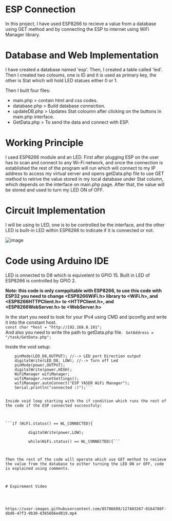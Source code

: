 # ESP Connection

In this project, I have used ESP8266 to recieve a value from a database using GET method and by connecting the ESP to internet using WiFi Manager library.


# Database and Web Implementation

I have created a database named 'esp'. Then, I created a table called 'led'. Then I created two coloums, one is ID and it is used as primary key, the other is Stat which will hold LED statues either 0 or 1.

Then I built four files:
- main.php > contain html and css codes.
- database.php > Build database connection.
- updateDB.php > Updates Stat coloumn after clicking on the buttons in main.php interface.
- GetData.php > To send the data and connect with ESP.


# Working Principle

I used ESP8266 module and an LED. First after plugging ESP on the user has to scan and connect to any Wi-Fi network, and once the connection is established the rest of the program will run which will connect to my IP address to access my virtual server and opens getData.php file to use GET method to retrive the value stored in my local database under Stat column, which depends on the interface on main.php page. After that, the value will be stored and used to turn my LED ON of OFF.


# Circuit Implementation

I will be using to LED, one is to be controlled be the interface, and the other LED is built-in LED within ESP8266 to indicate if it is connected or not.

![image](https://user-images.githubusercontent.com/85786699/127397021-b9606876-f4a7-4876-aa7b-548cfa333162.png)



# Code using Arduino IDE

LED is onnected to D8 which is equivelent to GPIO 15.
Built in LED of ESP8266 is controlled by GPIO 2.

**Note: this code is only comppitable with ESP8266, to use this code with ESP32 you need to change <ESP8266WiFi.h> library to <WiFi.h>, and <ESP8266HTTPClient.h> to <HTTPClient.h>, and <ESP8266WebServer.h> to <WebServer.h>**

In the start you need to look for your IPv4 using CMD and ipconfig and write it into the constant host.
<br>
```const char *host = "http://192.168.8.101";```
<br>
And also you need to write the path to getData.php file.
``` GetAddress = "/task/GetData.php";```

Inside the void setup:

```Serial.begin(9600);
    pinMode(LED_D8,OUTPUT); //--> LED port Direction output
    digitalWrite(LED_D8, LOW); //--> Turn off Led  
    pinMode(power,OUTPUT);  
    digitalWrite(power,HIGH);
    WiFiManager wifiManager;
    wifiManager.resetSettings();
    wifiManager.autoConnect("ESP YASER WiFi Manager");
    Serial.println("connected :)");```
    
    
Inside void loop starting with the if condition which runs the rest of the code if the ESP connected successfuly:



```if (WiFi.status() == WL_CONNECTED){
    
          digitalWrite(power,LOW);
          
          while(WiFi.status() == WL_CONNECTED){```
          
          

Then the rest of the code will operate which use GET method to recieve the value from the database to either turning the LED ON or OFF, code is explained using comments.



# Expirement Video




https://user-images.githubusercontent.com/85786699/127403267-0164780f-dbd6-47f3-9b30-83656b6ed019.mp4


